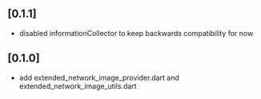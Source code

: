 ## [0.1.1]

* disabled informationCollector to keep backwards compatibility for now

## [0.1.0]

* add extended_network_image_provider.dart and extended_network_image_utils.dart
